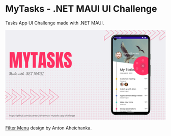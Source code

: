 # MyTasks - .NET MAUI UI Challenge

Tasks App UI Challenge made with .NET MAUI.

![MyTasks](images/maui-tasks.png)

[Filter Menu](https://dribbble.com/shots/1956586-Filter-Menu) design by Anton Aheichanka.
